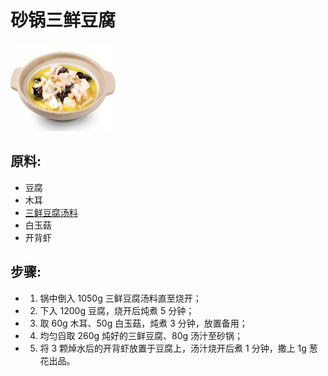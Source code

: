 # 砂锅三鲜豆腐

![砂锅三鲜豆腐](/images/砂锅三鲜豆腐.png)

## 原料:

- 豆腐
- 木耳
- [三鲜豆腐汤料](/配料/三鲜豆腐汤料.md)
- 白玉菇
- 开背虾

## 步骤:

- 1. 锅中倒入 1050g 三鲜豆腐汤料直至烧开；
- 2. 下入 1200g 豆腐，烧开后炖煮 5 分钟；
- 3. 取 60g 木耳、50g 白玉菇，炖煮 3 分钟，放置备用；
- 4. 均匀舀取 260g 炖好的三鲜豆腐、80g 汤汁至砂锅；
- 5. 将 3 颗焯水后的开背虾放置于豆腐上，汤汁烧开后煮 1 分钟，撒上 1g 葱花出品。
